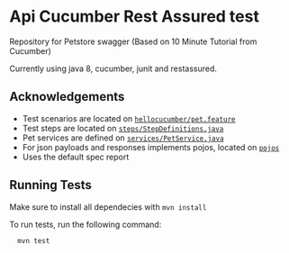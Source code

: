 
# Api Cucumber Rest Assured test

Repository for Petstore swagger (Based on 10 Minute Tutorial from Cucumber)

Currently using java 8, cucumber, junit and restassured.



## Acknowledgements

- Test scenarios are located on [`hellocucumber/pet.feature`](src/test/resources/hellocucumber/pet.feature)
- Test steps are located on [`steps/StepDefinitions.java`](src/test/java/steps/StepDefinitions.java)
- Pet services are defined on [`services/PetService.java`](src/main/java/services/PetService.java)
- For json payloads and responses implements pojos, located on [`pojos`](src/main/java/pojos)
- Uses the default spec report
## Running Tests

Make sure to install all dependecies with `mvn install`

To run tests, run the following command:

```bash
  mvn test
```
